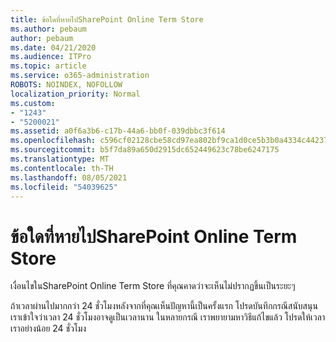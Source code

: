 ```yaml
---
title: ข้อใดที่หายไปSharePoint Online Term Store
ms.author: pebaum
author: pebaum
ms.date: 04/21/2020
ms.audience: ITPro
ms.topic: article
ms.service: o365-administration
ROBOTS: NOINDEX, NOFOLLOW
localization_priority: Normal
ms.custom:
- "1243"
- "5200021"
ms.assetid: a0f6a3b6-c17b-44a6-bb0f-039dbbc3f614
ms.openlocfilehash: c596cf02128cbe58cd97ea802bf9ca1d0ce5b3b0a4334c4423754d86661c525a
ms.sourcegitcommit: b5f7da89a650d2915dc652449623c78be6247175
ms.translationtype: MT
ms.contentlocale: th-TH
ms.lasthandoff: 08/05/2021
ms.locfileid: "54039625"
---
```

# <a name="terms-missing-from-sharepoint-online-term-store"></a>ข้อใดที่หายไปSharePoint Online Term Store

เงื่อนไขในSharePoint Online Term Store ที่คุณคาดว่าจะเห็นไม่ปรากฏขึ้นเป็นระยะๆ
  
ถ้าเวลาผ่านไปมากกว่า 24 ชั่วโมงหลังจากที่คุณเห็นปัญหานี้เป็นครั้งแรก โปรดบันทึกกรณีสนับสนุน เราเข้าใจว่าเวลา 24 ชั่วโมงอาจดูเป็นเวลานาน ในหลายกรณี เราพยายามหาวิธีแก้ไขแล้ว โปรดให้เวลาเราอย่างน้อย 24 ชั่วโมง
  